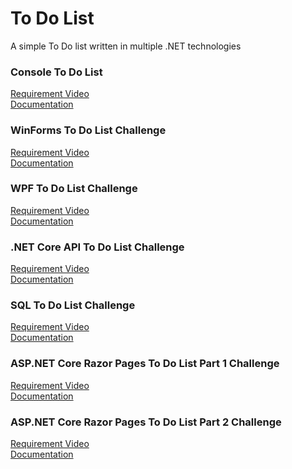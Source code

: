 # To Do List
A simple To Do list written in multiple .NET technologies 

### Console To Do List
[Requirement Video](https://www.youtube.com/watch?v=pxdwwgIja5Q&list=PLLWMQd6PeGY1VcJGocm1wwtFCZUrh2sc9&index=39)  
[Documentation](https://www.filepicker.io/api/file/mleCuWCQlSaKFVnMdm5a)  

### WinForms To Do List Challenge
[Requirement Video](https://www.youtube.com/watch?v=pxdwwgIja5Q&list=PLLWMQd6PeGY1VcJGocm1wwtFCZUrh2sc9&index=40)  
[Documentation](https://www.filepicker.io/api/file/fEFxKYQdTs2RHO9QReyE)  

### WPF To Do List Challenge
[Requirement Video](https://www.youtube.com/watch?v=pxdwwgIja5Q&list=PLLWMQd6PeGY1VcJGocm1wwtFCZUrh2sc9&index=41)  
[Documentation]()  

### .NET Core API To Do List Challenge
[Requirement Video](https://www.youtube.com/watch?v=pxdwwgIja5Q&list=PLLWMQd6PeGY1VcJGocm1wwtFCZUrh2sc9&index=42)  
[Documentation]()  

### SQL To Do List Challenge
[Requirement Video](https://www.youtube.com/watch?v=pxdwwgIja5Q&list=PLLWMQd6PeGY1VcJGocm1wwtFCZUrh2sc9&index=43)  
[Documentation]()  

### ASP.NET Core Razor Pages To Do List Part 1 Challenge
[Requirement Video](https://www.youtube.com/watch?v=pxdwwgIja5Q&list=PLLWMQd6PeGY1VcJGocm1wwtFCZUrh2sc9&index=44)  
[Documentation](https://www.filepicker.io/api/file/v68AMgsTsKNFxqB4cr84)  

### ASP.NET Core Razor Pages To Do List Part 2 Challenge
[Requirement Video](https://www.youtube.com/watch?v=pxdwwgIja5Q&list=PLLWMQd6PeGY1VcJGocm1wwtFCZUrh2sc9&index=45)  
[Documentation]()  